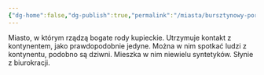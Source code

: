 ```yaml
---
{"dg-home":false,"dg-publish":true,"permalink":"/miasta/bursztynowy-port/","dgPassFrontmatter":true}
---
```


Miasto, w którym rządzą bogate rody kupieckie. Utrzymuje kontakt z kontynentem, jako prawdopodobnie jedyne. Można w nim spotkać ludzi z kontynentu, podobno są dziwni. Mieszka w nim niewielu syntetyków. Słynie z biurokracji.

<!--
![BursztynowyPort.png|800](/img/user/Vault/Grafiki/Lore/BursztynowyPort.png)

> **Ustrój:** Oligarchia handlowa
> **Liczba mieszkańców:** 60 000
> **Przywódca:** [[Postacie/NPC/Diego Martinez\|Diego Martinez]], [[Postacie/NPC/Pedro Alvarado\|Pedro Alvarado]], [[Postacie/NPC/Francisco Navarro\|Francisco Navarro]], [[Postacie/NPC/Rodrigo de León\|Rodrigo de León]], [[Postacie/NPC/María Castillo\|María Castillo]]
> **Imiona:** Hiszpańscy kolonizatorzy
> **Wygląd**: Hiszpańskie renesansowe miasto portowe

---

### Władza i zarządzanie

Bursztynowy port to nazwa pochodząca z czasów, gdy miasto faktycznie miało z bursztynem cokolwiek wspólnego. Od tamtej pory minęło już kilka wieków, co czyni z Bursztynowego portu jedno ze starszych [[Rasy/Ludzie\|ludzkich]] osiedli na wyspie. Miastem rządzi rada kupców, w skład której zasiadają głowy kupieckich rodzin w mieście. Aktualnie jest ich pięcioro, jednak zdarza się, że skład i ilość członków rady ulega zmianie. Rada może zaprosić lub wykluczyć każdego - jednak kieruje się prostą zasadą - w radzie mają być tylko najbogatsi obywatele. Z drugiej jednak strony osiągnięcie odpowiedniego bogactwa bez wsparcia rady w obrębie miasta wydaje się niemożliwe, a ewentualna ekspansja konkurencji z innych miast zwalczana jest wszelkimi środkami. Począwszy od odpowiednio skonstruowanych umów korzystnych głównie dla Bursztynowego Portu, a skończywszy na intrygach i skrytobójstwach. Otwarte konflikty zbrojne się nie zdarzają, jednak nie da się ich całkiem wykluczyć, jako że każdy ród utrzymuje najemników. Zasadniczo Bursztynowy Port to dobre miejsce do życia zarówno dla przedsiębiorczych mieszkańców, jak i tych mniej bystrych, jednak gotowych do wykonywania uczciwej pracy. Nie oznacza to oczywiście, że w mieście nie ma przestępczości, czy też biedaków ale jest ich prawdopodobnie mniej niż w wielu innych miejscach, a miasto prosperuje całkiem przyzwoicie. Pewną patologią Bursztynowego Portu jest duży poziom biurokracji, dotykający osoby bez glejtu miejskiego. Przy czym glejt miejski otrzymuje niemal każdy pracujący obywatel i zaufany kontrahent z zewnątrz. Urzędnicy są uciążliwi jedynie dla przyjezdnych, którzy nie są gośćmi jednego z kupców. W ten sposób rada miasta utrzymuje w ryzach rosnącą konkurencję, pilnując by zbytnio nie urosła, a także kontroluje poczynania potencjalnych handlowych szpiegów podających się za zwykłych przejezdnych. Chociaż każdy z radnych ma swój temperament i charakter, to wydają się ludźmi rozsądnymi i dodatkowo zdolnymi do współpracy. I chociaż podobny stan rzeczy trwa już ponad piętnaście lat, to poziom niepokoju zaczyna wzrastać. Zaobserwowano wzrost bandytów wokół miasta, a także wzmożoną aktywność statków pirackich. Nastroju nie poprawiają również plotki wędrujące po mieście jakoby najmłodszy z rady [[Postacie/NPC/Diego Martinez\|Diego Martinez]], kupiec rybny, zawarł kontrakty w świecie przestępczym. Zresztą podobnie nieprzyjemne plotki krążą również o pozostałej czwórce. [[Postacie/NPC/Pedro Alvarado\|Pedro Alvarado]], handlarz drewnem i wyrobami drewnianymi popadł w zaawansowany alkoholizm. [[Postacie/NPC/Francisco Navarro\|Francisco Navarro]], sprowadzający towary z kontynentu, już miesiące temu spodziewał się powrotu swojej floty wyładowanej towarem. [[Postacie/NPC/Rodrigo de León\|Rodrigo de León]], przywódca gildii tkackiej, znacząco podupadł na zdrowiu i jako bezdzietny ma problem by zapewnić swojemu biznesowi odpowiednie przetrwanie. Oraz jedyna kobieta w radzie [[Postacie/NPC/María Castillo\|María Castillo]] jest kobietą, co wzbudza powszechną niechęć. Na dodatek jej domeną jest sieć domów uciech o różnym standardzie, co sprawia iż część mieszkańców drwi sobie z niej w sposób dość otwarty.

### Demografia

Bursztynowy port jako miasto przybrzeżne, raczej nie przyciąga [[Rasy/Syntetyki\|syntetyków]], za to jest miejscem, gdzie można spotkać [[Rasy/Neozwierzęta\|esperozwierzęta]] wodne. Są to głównie esperodelfiny oraz często zatrudniane na statkach esperoośmiornice. Bursztynowy Port jest również prawdopodobnie jedynym miejscem, gdzie można spotkać [[Rasy/Ludzie z kontynentu\|Człowieka z kontynentu]]. Przyjezdni często twierdzą również iż jest to miasto wypełnione [[Rasy/Floranci\|florantami]], jednak to jedynie złudzenie. Wynika ono z faktu iż rada miasta lubi zatrudniać [[Rasy/Floranci\|florantów]] jako urzędników utrudniających życie osobom bez glejtu miejskiego. Statystycznie jednak ich obecność w mieście nie różni się znacząco od innych osiedli.

---

Miasto jest dostatnie i dobrze zarządzane jednak nie rośnie za sprawą imigracji, ze względu na ścisłą kontrolę rady miasta każdego, kto chciałby w nim zamieszkać. Nieliczni otrzymują prawo stałego pobytu a handel nieruchomościami podlega ścisłej kontroli władzy nawet w przypadku transakcji między obywatelami. Krótkoterminowy wynajem pokoi w karczmach i innych przybytkach jest w zasięgu możliwości każdego przyjezdnego ale jeśli wizyta w mieście zaczyna się przedłużać, straż miejsca zaczyna nakłaniać gościa do wyjazdu. Dlatego część osób zmuszonych do opuszczenia miasta zaczęło koczować w jego okolicy, tym samym powoli tworząc bandy i gangi zagrażające zarówno mieszkańcom jak i podróżnikom. W mieście panuje nastrój wiecznego pośpiechu i nieustannego braku czasu, a przy okazji trudno jest zamówić kawę bez targowania się o jej cenę.
-->

<!--
Przykłady imion:
	Mężczyźni - szlachta: Alonso de Montellano, Hernando de Rivera, Rodrigo Álvarez de la Torre, Esteban de Válcarcel, Gaspar Mendoza y Solano, Diego de Harquía, Tomás Ibáñez del Oro, Juan de Serravalle, Martín Calderón de Luna, Felipe Ramírez de Castroviejo
	
	Kobiety - szlachcianki: Isabela de Alvarado, Catalina Mendoza de Armas, Teresa del Castillo, Ana María de Villabranca, Luisa Fernández de Alcázar, Beatriz de Montecielo, Inés de Serranía, Clara Jiménez del Puerto, Elvira de Haro y Solana, Esperanza del Valle
	
	Mężczyźni: Pedro Navarro, Juan Torres, Diego Rojas, Martín Aguado, Alonso Peña, Rodrigo Serrano, Tomás Corral, Andrés Vargas, Mateo Olmedo, Nicolás Barros
	
	Kobiety: María López, Inés Molina, Catalina Ramos, Isabel Duarte, Clara Nájera, Ana Pardo, Teresa Guzmán, Beatriz Caldero, Elena Vela, Juana Herrero

Opis na sesję - z zewnątrz
	Już z daleka Bursztynowy Port sprawia wrażenie miasta, które wie, ile jest warte. Otoczony średniej wysokości murami z jasnego kamienia, wygląda raczej na ufortyfikowaną dzielnicę bogaczy niż twierdzę obronną. Wyrastające ponad mury czerwone dachy, wieże urzędowe i maszty statków zdradzają, że wnętrze miasta żyje rytmem handlu. Najwięcej dzieje się jednak przed bramami — dziesiątki ludzi koczują na skraju drogi, niektórzy z wozami, inni z tobołkami. Jedni czekają na wjazd, drudzy już wiedzą, że go nie dostaną. Wokół wyrosły tymczasowe konstrukcje — szopy, namioty, rusztowania, a także kilka podejrzanie trwałych "tymczasowych" karczm i warsztatów. Kręcą się tu także ludzie, których raczej nie chciałbyś spotkać po zmroku – zbyt dobrze uzbrojeni jak na bezdomnych, zbyt dobrze poinformowani jak na prostych handlarzy. Z tej odległości słychać zaledwie echo gwaru — pomieszanie pokrzykiwań strażników, przekleństw w kolejkach i dźwięku dzwonów portowych bijących gdzieś dalej w mieście. Całość sprawia wrażenie: „w środku jest bogactwo, a tu na zewnątrz jesteś ty – powodzenia”.

Opis na sesję - wewnątrz
	Już od bramy czuć ten specyficzny klimat — nie tyle zagrożenie, co wrażenie, że ktoś właśnie przelicza wartość twoich butów. Straż nie zadaje wielu pytań, jeśli masz dokumenty – ale jeśli nie masz… no cóż, to może chwilę potrwać. Ulice są czyste, brukowane, pełne ludzi — ale każdy gdzieś zmierza, zbyt zajęty, żeby rozmawiać. Gwar miasta jest inny niż w miejscach biedniejszych: zamiast krzyków i przekleństw, słychać negocjacje, reklamę usług, ciche przekleństwa pod nosem, gdy ktoś znowu przelicza cło. Zaraz za bramą, po lewej stronie, mały kiosk informacyjny – w teorii dla gości, w praktyce pełen floranckich urzędników, którzy z uśmiechem odsyłają ludzi do „odpowiedniego okienka w budynku C”. Dalej zaczyna się strefa handlowa: stragany z lokalnymi produktami, kawiarnie z wygórowanymi cenami i domy kupieckie z herbami wyrytymi w marmurze. Nad głowami przebiegają linie z flagami rodów kupieckich, a tu i ówdzie patrol najemników w zbrojach czystych jak klauzule w dobrze napisanym kontrakcie. Bursztynowy Port jest ładny. Jest zorganizowany. I ma jedną zasadę: wszystko ma swoją cenę. A jeśli czegoś nie wolno… to znaczy, że jeszcze nie zapłaciłeś.
-->